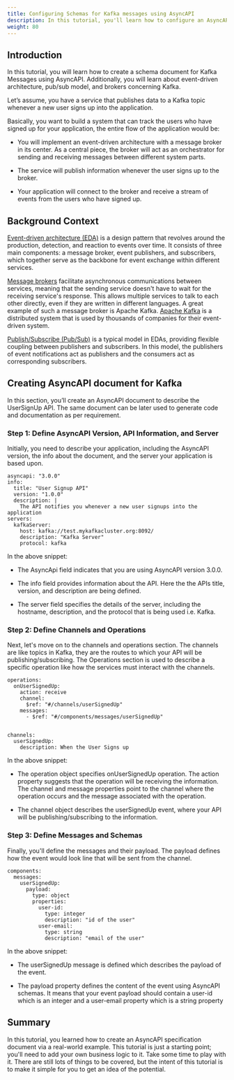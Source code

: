 ```yaml
---
title: Configuring Schemas for Kafka messages using AsyncAPI
description: In this tutorial, you'll learn how to configure an AsyncAPI document for Kafka messages.
weight: 80
---
```


## Introduction

In this tutorial, you will learn how to create a schema document for Kafka Messages using AsyncAPI. Additionally, you will learn about event-driven architecture, pub/sub model, and brokers concerning Kafka. 
  
Let’s assume, you have a service that publishes data to a Kafka topic whenever a new user signs up into the application.

Basically, you want to build a system that can track the users who have signed up for your application, the entire flow of the application would be:

- You will implement an event-driven architecture with a message broker in its center. As a central piece, the broker will act as an orchestrator for sending and receiving messages between different system parts. 
  
- The service will publish information whenever the user signs up to the broker.
  
- Your application will connect to the broker and receive a stream of events from the users who have signed up. 

## Background Context

[Event-driven architecture (EDA)](/docs/tutorials/getting-started/event-driven-architectures) is a design pattern that revolves around the production, detection, and reaction to events over time. It consists of three main components: a message broker, event publishers, and subscribers, which together serve as the backbone for event exchange within different services. 

[Message brokers](/docs/tutorials/getting-started/event-driven-architectures#message-broker) facilitate asynchronous communications between services, meaning that the sending service doesn't have to wait for the receiving service's response. This allows multiple services to talk to each other directly, even if they are written in different languages. A great example of such a message broker is Apache Kafka. [Apache Kafka](https://kafka.apache.org/) is a distributed system that is used by thousands of companies for their event-driven system.

[Publish/Subscribe (Pub/Sub)](/docs/tutorials/getting-started/event-driven-architectures#publishersubscriber) is a typical model in EDAs, providing flexible coupling between publishers and subscribers. In this model, the publishers of event notifications act as publishers and the consumers act as corresponding subscribers.

## Creating AsyncAPI document for Kafka

In this section, you’ll create an AsyncAPI document to describe the UserSignUp API. The same document can be later used to generate code and documentation as per requirement. 

### Step 1: Define AsyncAPI Version, API Information, and Server

Initially, you need to describe your application, including the AsyncAPI version, the info about the document, and the server your application is based upon.

```
asyncapi: "3.0.0"
info:
  title: "User Signup API"
  version: "1.0.0"
  description: |
    The API notifies you whenever a new user signups into the application
servers:
  kafkaServer:
    host: kafka://test.mykafkacluster.org:8092/
    description: "Kafka Server"
    protocol: kafka
```

In the above snippet:

- The AsyncApi field indicates that you are using AsyncAPI version 3.0.0.
  
- The info field provides information about the API. Here the the APIs title, version, and description are being defined.
  
- The server field specifies the details of the server, including the hostname, description, and the protocol that is being used i.e. Kafka.

### Step 2: Define Channels and Operations

Next, let's move on to the channels and operations section. The channels are like topics in Kafka, they are the routes to which your API will be publishing/subscribing. The Operations section is used to describe a specific operation like how the services must interact with the channels.

```
operations:
  onUserSignedUp:
    action: receive
    channel:
      $ref: "#/channels/userSignedUp"
    messages:
      - $ref: "#/components/messages/userSignedUp"


channels:
  userSignedUp:
    description: When the User Signs up
```

In the above snippet:

- The operation object specifies onUserSignedUp operation. The action property suggests that the operation will be receiving the information. The channel and message properties point to the channel where the operation occurs and the message associated with the operation.
  
- The channel object describes the userSignedUp event, where your API will be publishing/subscribing to the information.

### Step 3: Define Messages and Schemas

Finally, you'll define the messages and their payload. The payload defines how the event would look line that will be sent from the channel.

```
components:
  messages:
    userSignedUp:
      payload:
        type: object
        properties:
          user-id:
            type: integer
            description: "id of the user"
          user-email:
            type: string
            description: "email of the user"
```

In the above snippet:

- The userSignedUp message is defined which describes the payload of the event.
  
- The payload property defines the content of the event using AsyncAPI schemas. It means that your event payload should contain a user-id which is an integer and a user-email property which is a string property


## Summary

In this tutorial, you learned how to create an AsyncAPI specification document via a real-world example. This tutorial is just a starting point; you'll need to add your own business logic to it. Take some time to play with it. There are still lots of things to be covered, but the intent of this tutorial is to make it simple for you to get an idea of the potential.